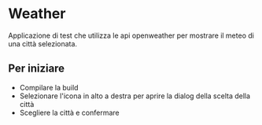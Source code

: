 # Weather

Applicazione di test che utilizza le api openweather per mostrare il meteo di una città selezionata.

## Per iniziare

- Compilare la build
- Selezionare l'icona in alto a destra per aprire la dialog della scelta della città
- Scegliere la città e confermare



